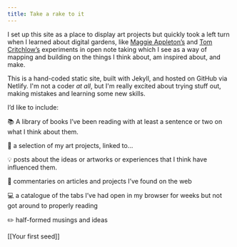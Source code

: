 ```yaml
---
title: Take a rake to it
---
```


I set up this site as a place to display art projects but quickly took a left turn when I learned about digital gardens, like [Maggie Appleton’s](https://maggieappleton.com/garden) and [Tom Critchlow’s](https://tomcritchlow.com/wiki/) experiments in open note taking which I see as a way of mapping and building on the things I think about, am inspired about, and make.

This is a hand-coded static site, built with Jekyll, and hosted on GitHub via Netlify. I'm not a coder *at all*, but I'm really excited about trying stuff out, making mistakes and learning some new skills.

I’d like to include:

📚 A library of books I’ve been reading with at least a sentence or two on what I think about them.

🎨 a selection of my art projects, linked to…

💡 posts about the ideas or artworks or experiences that I think have influenced them.

🧐 commentaries on articles and projects I’ve found on the web

💻 a catalogue of the tabs I’ve had open in my browser for weeks but not got around to properly reading

✏️ half-formed musings and ideas

[[Your first seed]]

